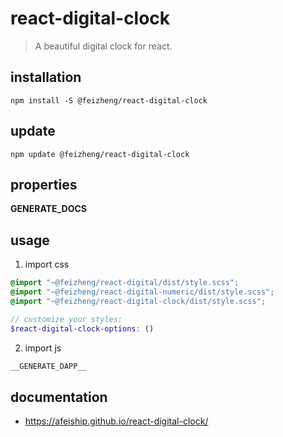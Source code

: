 # react-digital-clock
> A beautiful digital clock for react.

## installation
```shell
npm install -S @feizheng/react-digital-clock
```

## update
```shell
npm update @feizheng/react-digital-clock
```

## properties
__GENERATE_DOCS__

## usage
1. import css
  ```scss
  @import "~@feizheng/react-digital/dist/style.scss";
  @import "~@feizheng/react-digital-numeric/dist/style.scss";
  @import "~@feizheng/react-digital-clock/dist/style.scss";

  // customize your styles:
  $react-digital-clock-options: ()
  ```
2. import js
  ```js
__GENERATE_DAPP__
  ```

## documentation
- https://afeiship.github.io/react-digital-clock/
